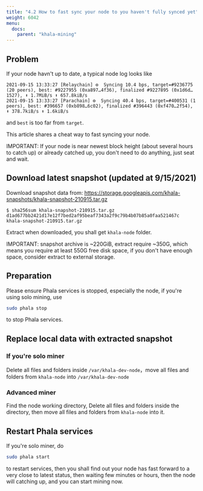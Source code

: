 ```yaml
---
title: "4.2 How to fast sync your node to you haven't fully synced yet"
weight: 6042
menu:
  docs:
    parent: "khala-mining"
---
```


## Problem

If your node havn't up to date, a typical node log looks like

```
2021-09-15 13:33:27 [Relaychain] ⚙️  Syncing 10.4 bps, target=#9236775 (20 peers), best: #9227955 (0xa897…4f36), finalized #9227895 (0x1d6d…1527), ⬇ 1.7MiB/s ⬆ 657.8kiB/s
2021-09-15 13:33:27 [Parachain] ⚙️  Syncing 40.4 bps, target=#400531 (1 peers), best: #396657 (0xb898…6c02), finalized #396443 (0xf470…2f54), ⬇ 378.7kiB/s ⬆ 1.6kiB/s
```

and `best` is too far from `target`.

This article shares a cheat way to fast syncing your node.

IMPORTANT: If your node is near newest block height (about several hours to catch up) or already catched up,
you don't need to do anything, just seat and wait.

## Download latest snapshot (updated at 9/15/2021)

Download snapshot data from: <https://storage.googleapis.com/khala-snapshots/khala-snapshot-210915.tar.gz>

```
$ sha256sum khala-snapshot-210915.tar.gz
d1ad677bb2421d17e12f7bed2af95beaf7343a2f9c79b4b07b85a0faa521467c  khala-snapshot-210915.tar.gz
```

Extract when downloaded, you shall get `khala-node` folder.

IMPORTANT: snapshot archive is ~220GiB, extract require ~350G, which means you require at least 550G free disk space, if you don't have enough space, consider extract to external storage.

## Preparation

Please ensure Phala services is stopped, especially the node, if you're using solo mining, use

```bash
sudo phala stop
```

to stop Phala services.

## Replace local data with extracted snapshot

### If you're solo miner

Delete all files and folders inside `/var/khala-dev-node`，move all files and folders from `khala-node` into `/var/khala-dev-node`

### Advanced miner

Find the node working directory, Delete all files and folders inside the directory, then move all files and folders from `khala-node` into it.

## Restart Phala services

If you're solo miner, do

```bash
sudo phala start
```

to restart services, then you shall find out your node has fast forward to a very close to latest status, then waiting few minutes or hours, then the node will catching up, and you can start mining now.
